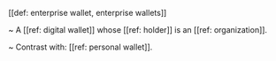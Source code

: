 [[def: enterprise wallet, enterprise wallets]]

~ A [[ref: digital wallet]] whose [[ref: holder]] is an [[ref: organization]].

~ Contrast with: [[ref: personal wallet]].
